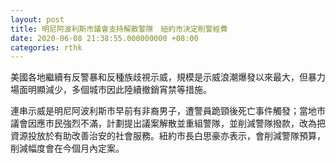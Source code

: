 ```yaml
---
layout: post
title: 明尼阿波利斯市議會支持解散警隊　紐約市決定削警經費
date: 2020-06-08 21:38:55.000000000 +08:00
categories: rthk
---
```


美國各地繼續有反警暴和反種族歧視示威，規模是示威浪潮爆發以來最大，但暴力場面明顯減少，多個城市因此陸續撤銷宵禁等措施。

連串示威是明尼阿波利斯巿早前有非裔男子，遭警員跪頸後死亡事件觸發；當地巿議會因應巿民強烈不滿，計劃提出議案解散並重組警隊，並削減警隊撥款，改為把資源投放於有助改善治安的社會服務。紐約巿長白思豪亦表示，會削減警隊預算，削減幅度會在今個月內定案。
